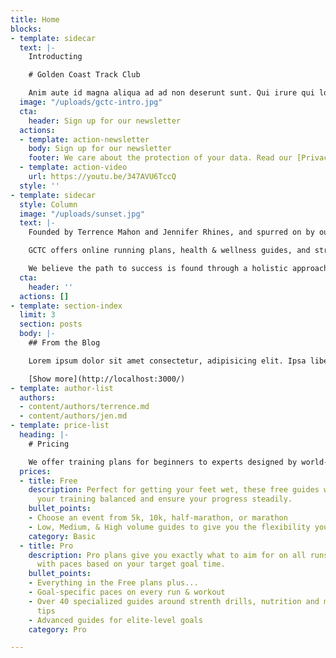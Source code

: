 ```yaml
---
title: Home
blocks:
- template: sidecar
  text: |-
    Introducting

    # Golden Coast Track Club

    Anim aute id magna aliqua ad ad non deserunt sunt. Qui irure qui lorem cupidatat commodo. Elit sunt amet fugiat veniam occaecat fugiat aliqua ad ad non deserunt sunt
  image: "/uploads/gctc-intro.jpg"
  cta:
    header: Sign up for our newsletter
  actions:
  - template: action-newsletter
    body: Sign up for our newsletter
    footer: We care about the protection of your data. Read our [Privacy Policy](http://localhost:3002/templates/home#).
  - template: action-video
    url: https://youtu.be/347AVU6TccQ
  style: ''
- template: sidecar
  style: Column
  image: "/uploads/sunset.jpg"
  text: |-
    Founded by Terrence Mahon and Jennifer Rhines, and spurred on by our team of professional runners, Golden Coast Track Club is about teaching athletes the fundamentals of sport and life. As the name suggests we are located on the California Coast in San Diego, but no one is limited from joining our athletic community.

    GCTC offers online running plans, health & wellness guides, and strength programs so people all over the world have the opportunity to get involved. These programs range from fundamental to highly individualized, with access to information provided by world class coaches and athletes.

    We believe the path to success is found through a holistic approach to training and a strong sense of community. This culture is what fuels GCTC, and helps our runners to stay committed to their athletic endeavors. By joining our team you are taking the first step in breaking down barriers and achieving your goals.
  cta:
    header: ''
  actions: []
- template: section-index
  limit: 3
  section: posts
  body: |-
    ## From the Blog

    Lorem ipsum dolor sit amet consectetur, adipisicing elit. Ipsa libero labore natus atque, ducimus sed.

    [Show more](http://localhost:3000/)
- template: author-list
  authors:
  - content/authors/terrence.md
  - content/authors/jen.md
- template: price-list
  heading: |-
    # Pricing

    We offer training plans for beginners to experts designed by world-class coaches and athletes.
  prices:
  - title: Free
    description: Perfect for getting your feet wet, these free guides will give keep
      your training balanced and ensure your progress steadily.
    bullet_points:
    - Choose an event from 5k, 10k, half-marathon, or marathon
    - Low, Medium, & High volume guides to give you the flexibility you need
    category: Basic
  - title: Pro
    description: Pro plans give you exactly what to aim for on all runs and workouts
      with paces based on your target goal time.
    bullet_points:
    - Everything in the Free plans plus...
    - Goal-specific paces on every run & workout
    - Over 40 specialized guides around strenth drills, nutrition and mindfulness
      tips
    - Advanced guides for elite-level goals
    category: Pro

---
```

